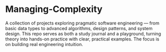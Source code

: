 # Managing-Complexity
A collection of projects exploring pragmatic software engineering — from basic data types to advanced algorithms, design patterns, and system design. This repo serves as both a study journal and a playground, turning theory into hands-on practice with clear, practical examples. The focus is on building real engineering intuition.
